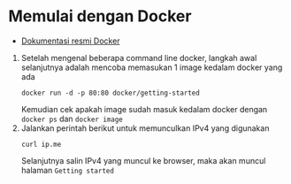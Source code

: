 # Memulai dengan Docker
* [Dokumentasi resmi Docker](https://docs.docker.com/get-started/)

1. Setelah mengenal beberapa command line docker, langkah awal selanjutnya adalah mencoba memasukan 1 image kedalam docker yang ada
   ```
   docker run -d -p 80:80 docker/getting-started
   ```
   Kemudian cek apakah image sudah masuk kedalam docker dengan `docker ps` dan `docker image`
2. Jalankan perintah berikut untuk memunculkan IPv4 yang digunakan
   ```
   curl ip.me
   ```
   Selanjutnya salin IPv4 yang muncul ke browser, maka akan muncul halaman `Getting started`
   
